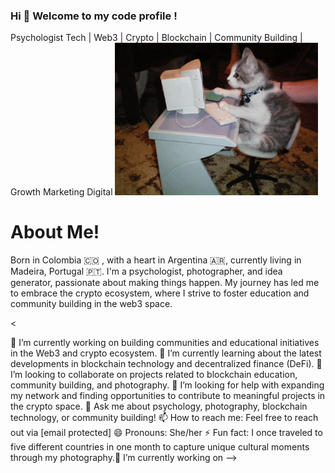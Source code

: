 ###  Hi  👋 Welcome to my code profile !
Psychologist Tech | Web3 | Crypto | Blockchain | Community Building | Growth Marketing Digital
<img src = "Hi.gif" width = "325px">
#  About Me!
Born in Colombia 🇨🇴 , with a heart in  Argentina 🇦🇷, currently living in  Madeira, Portugal 🇵🇹. I'm a psychologist, photographer, and idea generator, passionate about making things happen. My journey has led me to embrace the crypto ecosystem, where I strive to foster education and community building in the web3 space. 

<

🔭 I’m currently working on building communities and educational initiatives in the Web3 and crypto ecosystem.
🌱 I’m currently learning about the latest developments in blockchain technology and decentralized finance (DeFi).
👯 I’m looking to collaborate on projects related to blockchain education, community building, and photography.
🤔 I’m looking for help with expanding my network and finding opportunities to contribute to meaningful projects in the crypto space.
💬 Ask me about psychology, photography, blockchain technology, or community building!
📫 How to reach me: Feel free to reach out via [email protected]
😄 Pronouns: She/her
⚡ Fun fact: I once traveled to five different countries in one month to capture unique cultural moments through my photography.🔭 I’m currently working on 
-->
